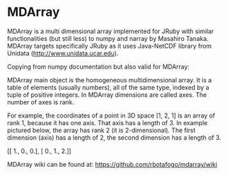 MDArray
=======

MDArray is a multi dimensional array implemented for JRuby with similar functionalities 
(but still less) to numpy and narray by Masahiro Tanaka. MDArray targets specifically JRuby 
as it uses Java-NetCDF library from Unidata (http://www.unidata.ucar.edu).

Copying from numpy documentation but also valid for MDArray:

MDArray main object is the homogeneous multidimensional array. It is a table of elements 
(usually numbers), all of the same type, indexed by a tuple of positive integers. In 
MDArray dimensions are called axes. The number of axes is rank.

For example, the coordinates of a point in 3D space [1, 2, 1] is an array of rank 1, 
because it has one axis. That axis has a length of 3. In example pictured below, the array 
has rank 2 (it is 2-dimensional). The first dimension (axis) has a length of 2, the 
second dimension has a length of 3.

[[ 1., 0., 0.],
 [ 0., 1., 2.]]

MDArray wiki can be found at: https://github.com/rbotafogo/mdarray/wiki
